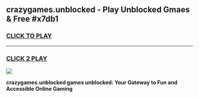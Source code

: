 
## crazygames.unblocked - Play Unblocked Gmaes & Free #x7db1
<h3>
<a href="https://news.freeplayer.one?title=crazygames.unblocked&ref=27F">CLICK TO PLAY</a></h3>
<hr>

<h3>
<a href="https://news.freeplayer.one?title=crazygames.unblocked&ref=27F">CLICK 2 PLAY</a>
  
</h3>

<a href="https://news.freeplayer.one?title=crazygames.unblocked&ref=27F/"><img src="https://clearcache.store/games.png"></a>


**crazygames.unblocked games unblocked: Your Gateway to Fun and Accessible Online Gaming**
